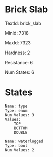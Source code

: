 # Brick Slab

TextId: brick_slab

MinId: 7318

MaxId: 7323

Hardness: 2

Resistance: 6


Num States: 6

# States
```
Name: type
Type: enum
Num Values: 3
Values:
    TOP
    BOTTOM
    DOUBLE

Name: waterlogged
Type: bool
Num Values: 2
```